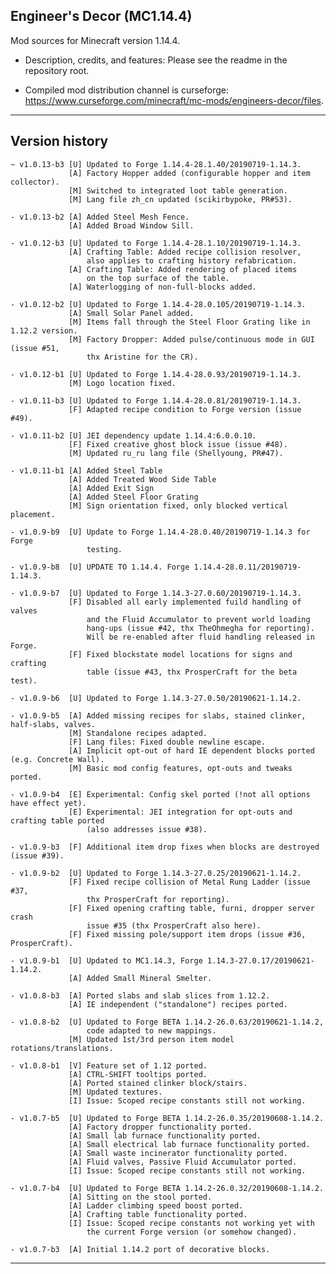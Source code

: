 
## Engineer's Decor (MC1.14.4)

Mod sources for Minecraft version 1.14.4.

- Description, credits, and features: Please see the readme in the repository root.

- Compiled mod distribution channel is curseforge: https://www.curseforge.com/minecraft/mc-mods/engineers-decor/files.

----

## Version history

    ~ v1.0.13-b3 [U] Updated to Forge 1.14.4-28.1.40/20190719-1.14.3.
                 [A] Factory Hopper added (configurable hopper and item collector).
                 [M] Switched to integrated loot table generation.
                 [M] Lang file zh_cn updated (scikirbypoke, PR#53).

    - v1.0.13-b2 [A] Added Steel Mesh Fence.
                 [A] Added Broad Window Sill.

    - v1.0.12-b3 [U] Updated to Forge 1.14.4-28.1.10/20190719-1.14.3.
                 [A] Crafting Table: Added recipe collision resolver,
                     also applies to crafting history refabrication.
                 [A] Crafting Table: Added rendering of placed items
                     on the top surface of the table.
                 [A] Waterlogging of non-full-blocks added.

    - v1.0.12-b2 [U] Updated to Forge 1.14.4-28.0.105/20190719-1.14.3.
                 [A] Small Solar Panel added.
                 [M] Items fall through the Steel Floor Grating like in 1.12.2 version.
                 [M] Factory Dropper: Added pulse/continuous mode in GUI (issue #51,
                     thx Aristine for the CR).

    - v1.0.12-b1 [U] Updated to Forge 1.14.4-28.0.93/20190719-1.14.3.
                 [M] Logo location fixed.

    - v1.0.11-b3 [U] Updated to Forge 1.14.4-28.0.81/20190719-1.14.3.
                 [F] Adapted recipe condition to Forge version (issue #49).

    - v1.0.11-b2 [U] JEI dependency update 1.14.4:6.0.0.10.
                 [F] Fixed creative ghost block issue (issue #48).
                 [M] Updated ru_ru lang file (Shellyoung, PR#47).

    - v1.0.11-b1 [A] Added Steel Table
                 [A] Added Treated Wood Side Table
                 [A] Added Exit Sign
                 [A] Added Steel Floor Grating
                 [M] Sign orientation fixed, only blocked vertical placement.

    - v1.0.9-b9  [U] Update to Forge 1.14.4-28.0.40/20190719-1.14.3 for Forge
                     testing.

    - v1.0.9-b8  [U] UPDATE TO 1.14.4. Forge 1.14.4-28.0.11/20190719-1.14.3.

    - v1.0.9-b7  [U] Updated to Forge 1.14.3-27.0.60/20190719-1.14.3.
                 [F] Disabled all early implemented fuild handling of valves
                     and the Fluid Accumulator to prevent world loading
                     hang-ups (issue #42, thx TheOhmegha for reporting).
                     Will be re-enabled after fluid handling released in Forge.
                 [F] Fixed blockstate model locations for signs and crafting
                     table (issue #43, thx ProsperCraft for the beta test).

    - v1.0.9-b6  [U] Updated to Forge 1.14.3-27.0.50/20190621-1.14.2.

    - v1.0.9-b5  [A] Added missing recipes for slabs, stained clinker, half-slabs, valves.
                 [M] Standalone recipes adapted.
                 [F] Lang files: Fixed double newline escape.
                 [A] Implicit opt-out of hard IE dependent blocks ported (e.g. Concrete Wall).
                 [M] Basic mod config features, opt-outs and tweaks ported.

    - v1.0.9-b4  [E] Experimental: Config skel ported (!not all options have effect yet).
                 [E] Experimental: JEI integration for opt-outs and crafting table ported
                     (also addresses issue #38).

    - v1.0.9-b3  [F] Additional item drop fixes when blocks are destroyed (issue #39).

    - v1.0.9-b2  [U] Updated to Forge 1.14.3-27.0.25/20190621-1.14.2.
                 [F] Fixed recipe collision of Metal Rung Ladder (issue #37,
                     thx ProsperCraft for reporting).
                 [F] Fixed opening crafting table, furni, dropper server crash
                     issue #35 (thx ProsperCraft also here).
                 [F] Fixed missing pole/support item drops (issue #36, ProsperCraft).

    - v1.0.9-b1  [U] Updated to MC1.14.3, Forge 1.14.3-27.0.17/20190621-1.14.2.
                 [A] Added Small Mineral Smelter.

    - v1.0.8-b3  [A] Ported slabs and slab slices from 1.12.2.
                 [A] IE independent ("standalone") recipes ported.

    - v1.0.8-b2  [U] Updated to Forge BETA 1.14.2-26.0.63/20190621-1.14.2,
                     code adapted to new mappings.
                 [M] Updated 1st/3rd person item model rotations/translations.

    - v1.0.8-b1  [V] Feature set of 1.12 ported.
                 [A] CTRL-SHIFT tooltips ported.
                 [A] Ported stained clinker block/stairs.
                 [M] Updated textures.
                 [I] Issue: Scoped recipe constants still not working.

    - v1.0.7-b5  [U] Updated to Forge BETA 1.14.2-26.0.35/20190608-1.14.2.
                 [A] Factory dropper functionality ported.
                 [A] Small lab furnace functionality ported.
                 [A] Small electrical lab furnace functionality ported.
                 [A] Small waste incinerator functionality ported.
                 [A] Fluid valves, Passive Fluid Accumulator ported.
                 [I] Issue: Scoped recipe constants still not working.

    - v1.0.7-b4  [U] Updated to Forge BETA 1.14.2-26.0.32/20190608-1.14.2.
                 [A] Sitting on the stool ported.
                 [A] Ladder climbing speed boost ported.
                 [A] Crafting table functionality ported.
                 [I] Issue: Scoped recipe constants not working yet with
                     the current Forge version (or somehow changed).

    - v1.0.7-b3  [A] Initial 1.14.2 port of decorative blocks.

----
